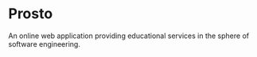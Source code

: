 # Prosto
An online web application providing educational services in the sphere of software engineering.
